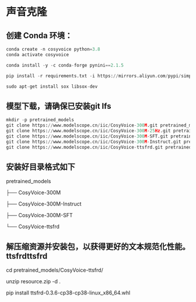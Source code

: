 # 声音克隆

## 创建 Conda 环境：

```python
conda create -n cosyvoice python=3.8
conda activate cosyvoice
```

```python
conda install -y -c conda-forge pynini==2.1.5
```
```python
pip install -r requirements.txt -i https://mirrors.aliyun.com/pypi/simple/ --trusted-host=mirrors.aliyun.com
```
```python
sudo apt-get install sox libsox-dev
```


## 模型下载，请确保已安装git lfs
```python
mkdir -p pretrained_models
git clone https://www.modelscope.cn/iic/CosyVoice-300M.git pretrained_models/CosyVoice-300M
git clone https://www.modelscope.cn/iic/CosyVoice-300M-25Hz.git pretrained_models/CosyVoice-300M-25Hz
git clone https://www.modelscope.cn/iic/CosyVoice-300M-SFT.git pretrained_models/CosyVoice-300M-SFT
git clone https://www.modelscope.cn/iic/CosyVoice-300M-Instruct.git pretrained_models/CosyVoice-300M-Instruct
git clone https://www.modelscope.cn/iic/CosyVoice-ttsfrd.git pretrained_models/CosyVoice-ttsfrd
```
## 安装好目录格式如下

pretrained_models

├── CosyVoice-300M

├── CosyVoice-300M-Instruct

├── CosyVoice-300M-SFT

└── CosyVoice-ttsfrd



## 解压缩资源并安装包，以获得更好的文本规范化性能。ttsfrdttsfrd

cd pretrained_models/CosyVoice-ttsfrd/

unzip resource.zip -d .

pip install ttsfrd-0.3.6-cp38-cp38-linux_x86_64.whl
